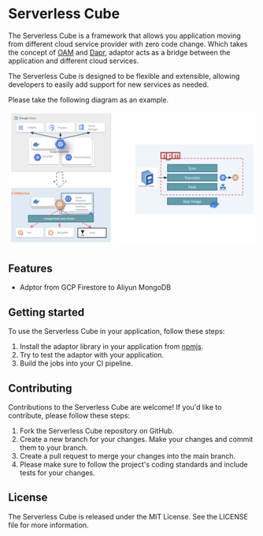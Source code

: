 # Serverless Cube
The Serverless Cube is a framework that allows you application moving from different cloud service provider with zero code change. Which takes the concept of [OAM](https://oam.dev/) and [Dapr](https://dapr.io/), adaptor acts as a bridge between the application and different cloud services.

The Serverless Cube is designed to be flexible and extensible, allowing developers to easily add support for new services as needed.

Please take the following diagram as an example.

<img width="1297" alt="image" src="docs/assets/images/example.png?raw=true">

## Features
- Adptor from GCP Firestore to Aliyun MongoDB

## Getting started
To use the Serverless Cube in your application, follow these steps:

1. Install the adaptor library in your application from [npmjs](https://www.npmjs.com/package/@tw-cloud/sc).
2. Try to test the adaptor with your application.
3. Build the jobs into your CI pipeline.

## Contributing
Contributions to the Serverless Cube are welcome! If you'd like to contribute, please follow these steps:

1. Fork the Serverless Cube repository on GitHub.
2. Create a new branch for your changes.
Make your changes and commit them to your branch.
3. Create a pull request to merge your changes into the main branch.
4. Please make sure to follow the project's coding standards and include tests for your changes.

## License
The Serverless Cube is released under the MIT License. See the LICENSE file for more information.